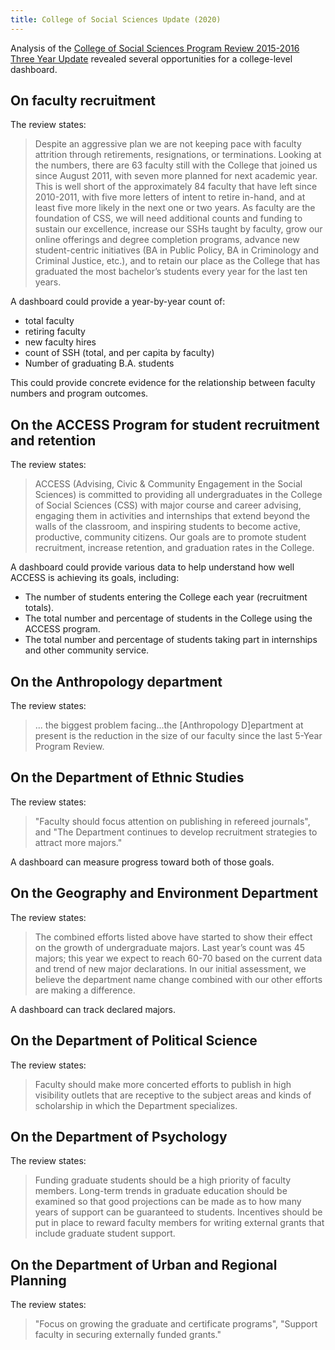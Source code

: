```yaml
---
title: College of Social Sciences Update (2020)
---
```


Analysis of the [College of Social Sciences Program Review 2015-2016 Three Year Update](https://manoa.hawaii.edu/ovcaa/wp-content/uploads/2020/10/CSS-Progress-Report.pdf) revealed several opportunities for a college-level dashboard.

## On faculty recruitment

The review states:

> Despite an aggressive plan we are not keeping pace with faculty attrition through retirements, resignations, or terminations. Looking at the numbers, there are 63 faculty still with the College that joined us since August 2011, with seven more planned for next academic year. This is well short of the approximately 84 faculty that have left since 2010-2011, with five more letters of intent to retire in-hand, and at least five more likely in the next one or two years. As faculty are the foundation of CSS, we will need additional counts and funding to sustain our excellence, increase our SSHs taught by faculty, grow our online offerings and degree completion programs, advance new student-centric initiatives (BA in Public Policy, BA in Criminology and Criminal Justice, etc.), and to retain our place as the College that has graduated the most bachelor’s students every year for the last ten years.

A dashboard could provide a year-by-year count of:

  * total faculty
  * retiring faculty
  * new faculty hires
  * count of SSH (total, and per capita by faculty)
  * Number of graduating B.A. students

This could provide concrete evidence for the relationship between faculty numbers and program outcomes.

## On the ACCESS Program for student recruitment and retention

The review states:

> ACCESS (Advising, Civic & Community Engagement in the Social Sciences) is committed to providing all undergraduates in the College of Social Sciences (CSS) with major course and career advising, engaging them in activities and internships that extend beyond the walls of the classroom, and inspiring students to become active, productive, community citizens. Our goals are to promote student recruitment, increase retention, and graduation rates in the College.

A dashboard could provide various data to help understand how well ACCESS is achieving its goals, including:

 * The number of students entering the College each year (recruitment totals).
 * The total number and percentage of students in the College using the ACCESS program.
 * The total number and percentage of students taking part in internships and other community service.

## On the Anthropology department

The review states:

> ... the biggest problem facing...the [Anthropology D]epartment at present is the reduction in the size of our faculty since the last 5-Year Program Review.

## On the Department of Ethnic Studies

The review states:

> "Faculty should focus attention on publishing in refereed journals", and "The Department continues to develop recruitment strategies to attract more majors."

A dashboard can measure progress toward both of those goals.

## On the Geography and Environment Department

The review states:

> The combined efforts listed above have started to show their effect on the growth of undergraduate majors. Last year’s count was 45 majors; this year we expect to reach 60-70 based on the current data and trend of new major declarations. In our initial assessment, we believe the department name change combined with our other efforts are making a difference.

A dashboard can track declared majors.

## On the Department of Political Science

The review states:

> Faculty should make more concerted efforts to publish in high visibility outlets that are receptive to the subject areas and kinds of scholarship in which the Department specializes.

## On the Department of Psychology

The review states:

> Funding graduate students should be a high priority of faculty members. Long-term trends in graduate education should be examined so that good projections can be made as to how many years of support can be guaranteed to students. Incentives should be put in place to reward faculty members for writing external grants that include graduate student support.

## On the Department of Urban and Regional Planning

The review states:

> "Focus on growing the graduate and certificate programs", "Support faculty in securing externally funded grants."

